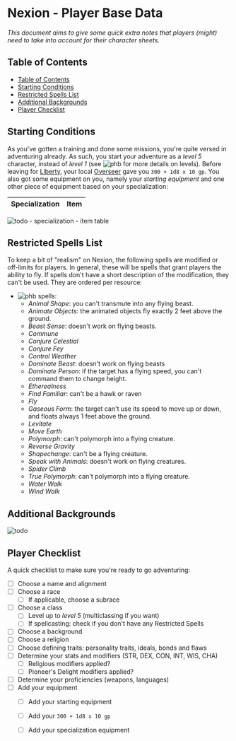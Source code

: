 # Nexion - Player Base Data
*This document aims to give some quick extra notes that players (might) need to take into account for their character sheets.*

## Table of Contents
 - [Table of Contents](./base.md#table-of-contents)
 - [Starting Conditions](./base.md#starting-conditions)
 - [Restricted Spells List](./base.md#restricted-spells-list)
 - [Additional Backgrounds](./base.md#additional-background)
 - [Player Checklist](./base.md#player-checklist)

## Starting Conditions
As you've gotten a training and done some missions, you're quite versed in adventuring already. As such, you start your adventure as a *level 5* character, instead of *level 1* (see ![phb] for more details on levels). Before leaving for [Liberty](./world_fow_cities.md#liberty), your local [Overseer](./factions.md#pioneers-delight) gave you `300 + 1d8 x 10 gp`. You also got some equipment on you, namely your *starting equipment* and one other piece of equipment based on your specialization:

 Specialization | Item
 --- | ---

 ![todo] - specialization - item table

## Restricted Spells List
To keep a bit of "realism" on Nexion, the following spells are modified or off-limits for players. In general, these will be spells that grant players the ability to fly. If spells don't have a short description of the modification, they can't be used. They are ordered per resource:
 - ![phb] spells:
   - *Animal Shape*: you can't transmute into any flying beast.
   - *Animate Objects*: the animated objects fly exactly 2 feet above the ground.
   - *Beast Sense*: doesn't work on flying beasts.
   - *Commune*
   - *Conjure Celestial*
   - *Conjure Fey*
   - *Control Weather*
   - *Dominate Beast*: doesn't work on flying beasts
   - *Dominate Person*: if the target has a flying speed, you can't command them to change height.
   - *Etherealness*
   - *Find Familiar*: can't be a hawk or raven
   - *Fly*
   - *Gaseous Form*: the target can't use its speed to move up or down, and floats always 1 feet above the ground.
   - *Levitate*
   - *Move Earth*
   - *Polymorph*: can't polymorph into a flying creature.
   - *Reverse Gravity*
   - *Shapechange*: can't be a flying creature.
   - *Speak with Animals*: doesn't work on flying creatures.
   - *Spider Climb*
   - *True Polymorph*: can't polymorph into a flying creature.
   - *Water Walk*
   - *Wind Walk*

## Additional Backgrounds
![todo]

## Player Checklist
A quick checklist to make sure you're ready to go adventuring:
 - [ ] Choose a name and alignment
 - [ ] Choose a race
   - [ ] If applicable, choose a subrace
 - [ ] Choose a class
   - [ ] Level up to *level 5* (multiclassing if you want)
   - [ ] If spellcasting: check if you don't have any Restricted Spells
 - [ ] Choose a background
 - [ ] Choose a religion
 - [ ] Choose defining traits: personality traits, ideals, bonds and flaws
 - [ ] Determine your stats and modifiers (STR, DEX, CON, INT, WIS, CHA)
   - [ ] Religious modifiers applied?
   - [ ] Pioneer's Delight modifiers applied?
 - [ ] Determine your proficiencies (weapons, languages)
 - [ ] Add your equipment
   - [ ] Add your starting equipment
   - [ ] Add your `300 + 1d8 x 10 gp`
   - [ ] Add your specialization equipment


[//]: # (Links)
[todo]: https://img.shields.io/badge/Status-To_Do-important

[phb]: https://img.shields.io/badge/resource-PHb-orange
[mm]: https://img.shields.io/badge/resource-MM-blue
[volo]: https://img.shields.io/badge/resource-Volo-lightgrey
[dmg]: https://img.shields.io/badge/resource-DMG-purple
